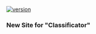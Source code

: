 [![version](https://img.shields.io/badge/Python-v_3.11-informational/?style=social&logo=Python)](https://python.org ":_blank")
### New Site for "Classificator"